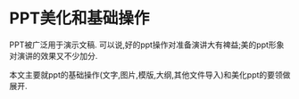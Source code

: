 # PPT美化和基础操作

PPT被广泛用于演示文稿. 可以说,好的ppt操作对准备演讲大有裨益;美的ppt形象对演讲的效果又不少加分.

本文主要就ppt的基础操作(文字,图片,模版,大纲,其他文件导入)和美化ppt的要领做展开.

